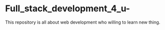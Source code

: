# Full_stack_development_4_u-
This repository is all about web development who willing to learn new thing.
